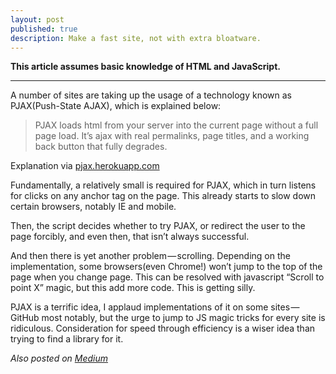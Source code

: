 ```yaml
---
layout: post
published: true
description: Make a fast site, not with extra bloatware.
---
```


**This article assumes basic knowledge of HTML and JavaScript.**

----

A number of sites are taking up the usage of a technology known as PJAX(Push-State AJAX), which is explained below:

> PJAX loads html from your server into the current page without a full page load. It’s ajax with real permalinks, page titles, and a working back button that fully degrades.

Explanation via [pjax.herokuapp.com](http://pjax.herokuapp.com)

Fundamentally, a relatively small is required for PJAX, which in turn listens for clicks on any anchor tag on the page. This already starts to slow down certain browsers, notably IE and mobile.

Then, the script decides whether to try PJAX, or redirect the user to the page forcibly, and even then, that isn’t always successful.

And then there is yet another problem — scrolling. Depending on the implementation, some browsers(even Chrome!) won’t jump to the top of the page when you change page. This can be resolved with javascript “Scroll to point X” magic, but this add more code. This is getting silly.

PJAX is a terrific idea, I applaud implementations of it on some sites — GitHub most notably, but the urge to jump to JS magic tricks for every site is ridiculous. Consideration for speed through efficiency is a wiser idea than trying to find a library for it.

*Also posted on [Medium](https://medium.com/@isaacreidguest/pjax-is-the-wrong-approach-817e31960fdc)*
